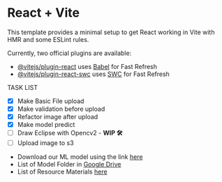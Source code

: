 # React + Vite

This template provides a minimal setup to get React working in Vite with HMR and some ESLint rules.

Currently, two official plugins are available:

- [@vitejs/plugin-react](https://github.com/vitejs/vite-plugin-react/blob/main/packages/plugin-react/README.md) uses [Babel](https://babeljs.io/) for Fast Refresh
- [@vitejs/plugin-react-swc](https://github.com/vitejs/vite-plugin-react-swc) uses [SWC](https://swc.rs/) for Fast Refresh


TASK LIST
- [x] Make Basic File upload 
- [x] Make validation before upload 
- [x] Refactor image after upload 
- [x] Make model predict 
- [ ] Draw Eclipse with Opencv2 - **WIP 🛠️**
- [ ] Upload image to s3

- Download our ML model using the link [here](https://drive.google.com/file/d/19NnGMA99WZls7KM4sJ7jArz7dFzXJKnF/view?usp=drive_link)
- List of Model Folder in [Google Drive](https://drive.google.com/drive/folders/1jX9-Ckk1CHz3q4eT8JAesepXoGVXiCqt?usp=sharing)
- List of Resource Materials [here](https://github.com/Younus-Saberi/GlaucomaDetection/master/tree/resources)
